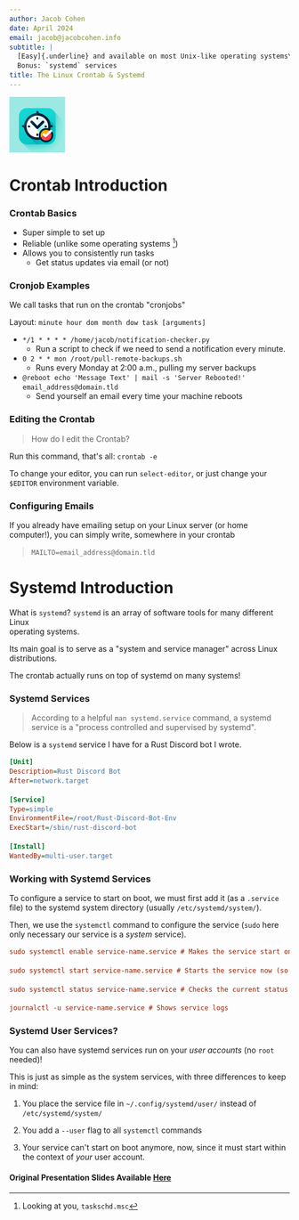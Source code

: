 ```yaml
---
author: Jacob Cohen
date: April 2024
email: jacob@jacobcohen.info
subtitle: |
  [Easy]{.underline} and available on most Unix-like operating systems\
  Bonus: `systemd` services
title: The Linux Crontab & Systemd
---
```


![](static/crontab-and-systemd/crontab.png)

# Crontab Introduction

### Crontab Basics

-   Super simple to set up
-   Reliable (unlike some operating systems [^1])
-   Allows you to consistently run tasks
    -   Get status updates via email (or not)

[^1]: Looking at you, `taskschd.msc`

### Cronjob Examples

We call tasks that run on the crontab "cronjobs"

Layout: `minute hour dom month dow task [arguments]`

- `*/1 * * * * /home/jacob/notification-checker.py`
    - Run a script to check if we need to send a notification every
    minute.
- `0 2 * * mon /root/pull-remote-backups.sh`
    - Runs every Monday at 2:00 a.m., pulling my server backups
- `@reboot echo 'Message Text' | mail -s 'Server Rebooted!' email_address@domain.tld`
    - Send yourself an email every time your machine reboots

### Editing the Crontab

>How do I edit the Crontab?

Run this command, that's all: `crontab -e`

To change your editor, you can run `select-editor`, or just change your `$EDITOR` environment variable.

### Configuring Emails

If you already have emailing setup on your Linux server (or home
computer!), you can simply write, somewhere in your crontab

> `MAILTO=email_address@domain.tld`

# Systemd Introduction

What is `systemd`? `systemd` is an array of software tools for many
different Linux\
operating systems.

Its main goal is to serve as a "system and service manager" across Linux
distributions.

The crontab actually runs on top of systemd on many systems!

### Systemd Services

> According to a helpful `man systemd.service` command, a systemd service
> is a "process controlled and supervised by systemd".

Below is a `systemd` service I have for a Rust Discord bot I wrote.

```ini
[Unit]
Description=Rust Discord Bot
After=network.target

[Service]
Type=simple
EnvironmentFile=/root/Rust-Discord-Bot-Env
ExecStart=/sbin/rust-discord-bot

[Install]
WantedBy=multi-user.target
```

### Working with Systemd Services

To configure a service to start on boot, we must first add it (as a
`.service` file) to the systemd system directory (usually
`/etc/systemd/system/`).

Then, we use the `systemctl` command to configure the service (`sudo`
here only necessary our service is a *system* service).

```ini
sudo systemctl enable service-name.service # Makes the service start on boot

sudo systemctl start service-name.service # Starts the service now (so no reboot)

sudo systemctl status service-name.service # Checks the current status of the service

journalctl -u service-name.service # Shows service logs
```

### Systemd User Services?

You can also have systemd services run on your *user accounts* (no
`root` needed)!

This is just as simple as the system services, with three differences to
keep in mind:

1.  You place the service file in `~/.config/systemd/user/` instead of
    `/etc/systemd/system/`

2.  You add a `--user` flag to all `systemctl` commands

3.  Your service can't start on boot anymore, now, since it must start
    within the context of *your* user account.

#### Original Presentation Slides Available [Here](static/crontab-and-systemd/crontab-presentation.pdf)
